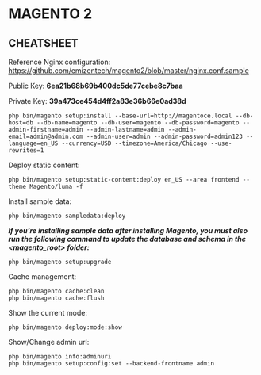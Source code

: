 # MAGENTO 2

## CHEATSHEET

Reference Nginx configuration: <https://github.com/emizentech/magento2/blob/master/nginx.conf.sample>

Public Key: __6ea21b68b69b400dc5de77cebe8c7baa__

Private Key: __39a473ce454d4ff2a83e36b66e0ad38d__

    php bin/magento setup:install --base-url=http://magentoce.local --db-host=db --db-name=magento --db-user=magento --db-password=magento --admin-firstname=admin --admin-lastname=admin --admin-email=admin@admin.com --admin-user=admin --admin-password=admin123 --language=en_US --currency=USD --timezone=America/Chicago --use-rewrites=1

Deploy static content:

    php bin/magento setup:static-content:deploy en_US --area frontend --theme Magento/luma -f

Install sample data:

    php bin/magento sampledata:deploy

__*If you’re installing sample data after installing Magento, you must also run the following command to update the database and schema in the <magento_root> folder:*__

    php bin/magento setup:upgrade

Cache management:

    php bin/magento cache:clean
    php bin/magento cache:flush

Show the current mode:

    php bin/magento deploy:mode:show

Show/Change admin url:

    php bin/magento info:adminuri
    php bin/magento setup:config:set --backend-frontname admin
